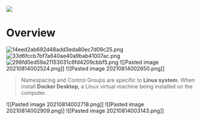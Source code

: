![](https://images.unsplash.com/photo-1483710099529-e36f67edcc3b?ixid=MnwxMjA3fDB8MHxwaG90by1wYWdlfHx8fGVufDB8fHx8&ixlib=rb-1.2.1&auto=format&fit=crop&w=1491&q=80)
# Overview
![14eed2ab692d48add3eda80ec7d09c25.png](a5a5b59c6e85429c9df66ab40fcd1d6b.png)
![33d6fccb7bf7a640ae40a9bab41007ac.png](ae5c84e775fc46138fe70bcdfabb37bc.png)
![298fd0ed59a21153031c6fd4209cbbf5.png](1832f6115ce740b6899915210d7b9b91.png)
![[Pasted image 20210814002524.png]]
![[Pasted image 20210814002650.png]]
> Namespacing and Control Groups are specific to **Linux system**.
> When install **Docker Desktop**, a Linux virtual machine being installed on the computer.

![[Pasted image 20210814002718.png]]
![[Pasted image 20210814002909.png]]
![[Pasted image 20210814003143.png]]